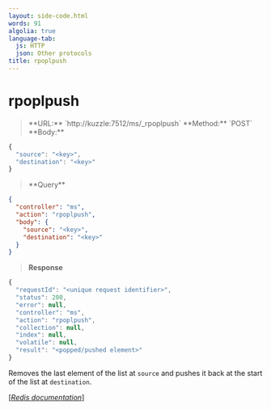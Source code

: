 ```yaml
---
layout: side-code.html
words: 91
algolia: true
language-tab:
  js: HTTP
  json: Other protocols
title: rpoplpush
---
```


# rpoplpush




<blockquote class="js">
<p>
**URL:** `http://kuzzle:7512/ms/_rpoplpush`  
**Method:** `POST`  
**Body:**
</p>
</blockquote>


```js
{
  "source": "<key>",
  "destination": "<key>"
}
```



<blockquote class="json">
<p>
**Query**
</p>
</blockquote>


```json
{
  "controller": "ms",
  "action": "rpoplpush",
  "body": {
    "source": "<key>",
    "destination": "<key>"
  }
}
```

>**Response**

```javascript
{
  "requestId": "<unique request identifier>",
  "status": 200,
  "error": null,
  "controller": "ms",
  "action": "rpoplpush",
  "collection": null,
  "index": null,
  "volatile": null,
  "result": "<popped/pushed element>"
}
```

Removes the last element of the list at `source` and pushes it back at the start of the list at `destination`.

[[_Redis documentation_]](https://redis.io/commands/rpoplpush)
